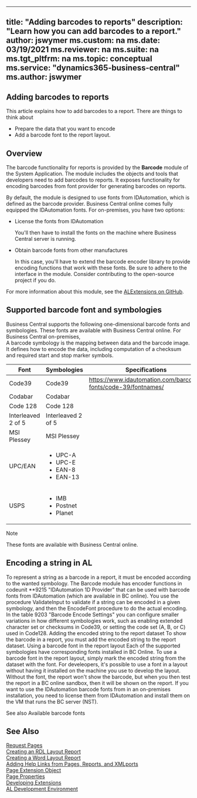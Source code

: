 ----
title: "Adding barcodes to reports"
description: "Learn how you can add barcodes to a report."
author: jswymer
ms.custom: na
ms.date: 03/19/2021
ms.reviewer: na
ms.suite: na
ms.tgt_pltfrm: na
ms.topic: conceptual
ms.service: "dynamics365-business-central"
ms.author: jswymer
---

## Adding barcodes to reports

This article explains how to add barcodes to a report. There are things to think about

- Prepare the data that you want to encode
- Add a barcode font to the report layout.

## Overview

The barcode functionality for reports is provided by the **Barcode** module of the System Application. The module includes the objects and tools that developers need to add barcodes to reports. It exposes functionality for encoding barcodes from font provider for generating barcodes on reports.

By default, the module is designed to use fonts from IDAutomation, which is defined as the barcode provider. Business Central online comes fully equipped the IDAutomation fonts. For on-premises, you have two options:

- License the fonts from IDAutomation

    You'll then have to install the fonts on the machine where Business Central server is running.

- Obtain barcode fonts from other manufactures

    In this case, you'll have to extend the barcode encoder library to provide encoding functions that work with these fonts. Be sure to adhere to the interface in the module. Consider contributing to the open-source project if you do.

For more information about this module, see the [ALExtensions on GitHub](https://github.com/microsoft/ALAppExtensions/tree/master/Modules/System/Barcode).

## Supported barcode font and symbologies 

Business Central supports the following one-dimensional barcode fonts and symbologies. These fonts are available with Business Central online. For Business Central on-premises,   
A barcode symbology is the mapping between data and the barcode image. It defines how to encode the data, including computation of a checksum and required start and stop marker symbols.

|Font|Symbologies|Specifications|
|----|-----------|--------------
|Code39|Code39|https://www.idautomation.com/barcode-fonts/code-39/fontnames/
|Codabar|Codabar|
|Code 128|Code 128|
|Interleaved 2 of 5|Interleaved 2 of 5|
|MSI Plessey|MSI Plessey|
|UPC/EAN|<ul><li> UPC-A</li><li>UPC-E</li><li>EAN-8</li><li>EAN-13</li></ul>|
|USPS|<ul><li> IMB</li><li>Postnet</li><li>Planet</li></ul>|

> [!NOTE]
> These fonts are available with Business Central online.


## Encoding a string in AL

To represent a string as a barcode in a report, it must be encoded according to the wanted symbology. The Barcode module has encoder functions in codeunit **9215 "IDAutomation 1D Provider" that can be used with barcode fonts from IDAutomation (which are available in BC online). 
You use the procedure ValidateInput to validate if a string can be encoded in a given symbology, and then the EncodeFont procedure to do the actual encoding.
In the table 9203 "Barcode Encode Settings" you can configure smaller variations in how different symbologies work, such as enabling extended character set or checksums in Code39, or setting the code set (A, B, or C) used in Code128. 
Adding the encoded string to the report dataset
To show the barcode in a report, you must add the encoded string to the report dataset. 
Using a barcode font in the report layout
Each of the supported symbologies have corresponding fonts installed in BC Online. To use a barcode font in the report layout, simply mark the encoded string from the dataset with the font.
For develeopers, it's possible to use a font in a layout without having it installed on the machine you use to develop the layout. Without the font, the report won't show the barcode, but when you then test the report in a BC online sandbox, then it will be shown on the report.
If you want to use the IDAutomation barcode fonts from in an on-premises installation, you need to license them from IDAutomation and install them on the VM that runs the BC server (NST).

See also
Available barcode fonts


## See Also
[Request Pages](devenv-request-pages.md)  
[Creating an RDL Layout Report](devenv-howto-rdl-report-layout.md)  
[Creating a Word Layout Report](devenv-howto-report-layout.md)  
[Adding Help Links from Pages, Reports, and XMLports](devenv-adding-help-links-from-pages-tables-xmlports.md)  
[Page Extension Object](devenv-page-ext-object.md)  
[Page Properties](properties/devenv-page-property-overview.md)  
[Developing Extensions](devenv-dev-overview.md)  
[AL Development Environment](devenv-reference-overview.md)  
